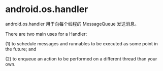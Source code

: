 # android.os.handler

<!--
ID: 1b4c80ef-190a-4714-b253-0cbb4f6e4669
Status: publish
Date: 2017-07-06T10:48:00
Modified: 2017-07-06T10:48:00
wp_id: 542
-->

android.os.handler 用于向每个线程的 MessageQueue 发送消息。

There are two main uses for a Handler: 

(1) to schedule messages and runnables to be executed as some point in the future; and 

(2) to enqueue an action to be performed on a different thread than your own.